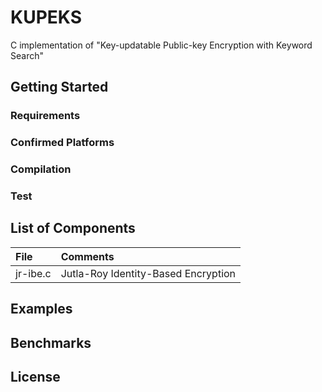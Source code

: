 # KUPEKS
C implementation of "Key-updatable Public-key Encryption with Keyword Search"

## Getting Started 

### Requirements

### Confirmed Platforms

### Compilation

### Test

## List of Components

| File | Comments |
|:---|:---|
| jr-ibe.c | Jutla-Roy Identity-Based Encryption| |

## Examples

## Benchmarks

## License

